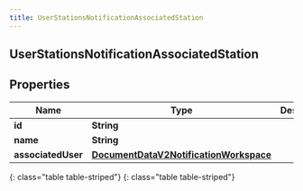 ```yaml
---
title: UserStationsNotificationAssociatedStation
---
```

## UserStationsNotificationAssociatedStation


## Properties

| Name | Type | Description | Notes |
| ------------ | ------------- | ------------- | ------------- |
| **id** | **String** |  |  [optional] |
| **name** | **String** |  |  [optional] |
| **associatedUser** | [**DocumentDataV2NotificationWorkspace**](DocumentDataV2NotificationWorkspace.html) |  |  [optional] |
{: class="table table-striped"}
{: class="table table-striped"}


